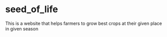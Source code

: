 # seed_of_life
This is a website that helps farmers to grow best crops at their given place in given season
